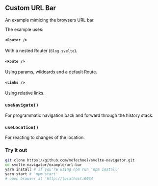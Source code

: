 ## Custom URL Bar

An example mimicing the browsers URL bar.

The example uses:

#### `<Router />`

With a nested Router (`Blog.svelte`).

#### `<Route />`

Using params, wildcards and a default Route.

#### `<Links />`

Using relative links.

### `useNavigate()`

For programmatic navigation back and forward through the history stack.

### `useLocation()`

For reacting to changes of the location.

### Try it out

```bash
git clone https://github.com/mefechoel/svelte-navigator.git
cd svelte-navigator/example/url-bar
yarn install # if you're using npm run 'npm install'
yarn start # 'npm start'
# open browser at 'http://localhost:6064'
```
